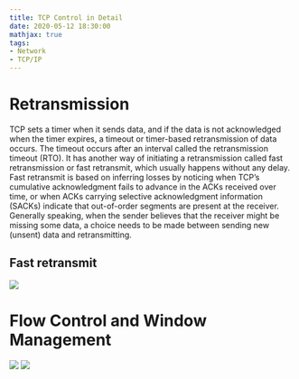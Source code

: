 ```yaml
---
title: TCP Control in Detail
date: 2020-05-12 18:30:00
mathjax: true
tags:
- Network
- TCP/IP
---
```


# Retransmission
TCP sets a timer when it sends data, and if the data is not acknowledged when the timer expires, a timeout or timer-based retransmission of data occurs. The timeout occurs after an interval called the retransmission timeout (RTO). It has another way of initiating a retransmission called fast retransmission or fast retransmit, which usually happens without any delay. Fast retransmit is based on inferring losses by noticing when TCP’s cumulative acknowledgment fails to advance in the ACKs received over time, or when ACKs carrying selective acknowledgment information (SACKs) indicate that out-of-order segments are present at the receiver. Generally speaking, when the sender believes that the receiver might be missing some data, a choice needs to be made between sending new (unsent) data and retransmitting.

## Fast retransmit
![](/images/posts/TCP-Control-in-Detail/0.png)

# Flow Control and Window Management
![](/images/posts/TCP-Control-in-Detail/1.png)
![](/images/posts/TCP-Control-in-Detail/2.png)